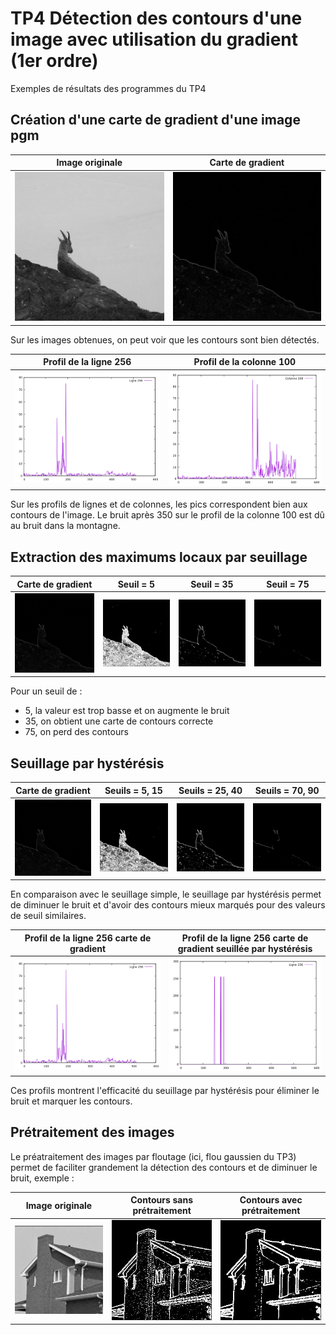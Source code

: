 # TP4 Détection des contours d'une image avec utilisation du gradient (1er ordre)

Exemples de résultats des programmes du TP4

## Création d'une carte de gradient d'une image pgm

| Image originale | Carte de gradient |
| --------------- | ----------------- |
| ![image originale](/Partie%20image/TP4/images/14.jpg) | ![carte de gradient](/Partie%20image/TP4/images/14_gradient.jpg) |

Sur les images obtenues, on peut voir que les contours sont bien détectés.

| Profil de la ligne 256 | Profil de la colonne 100 |
| ---------------------- | ------------------------ |
| ![profil ligne 256](/Partie%20image/TP4/images/14_g_l_256.png) | ![profil colonne 100](/Partie%20image/TP4/images/14_g_c_100.png) |

Sur les profils de lignes et de colonnes, les pics correspondent bien aux contours de l'image. Le bruit après 350 sur le profil de la colonne 100 est dû au bruit dans la montagne.

## Extraction des maximums locaux par seuillage

| Carte de gradient | Seuil = 5 | Seuil = 35 | Seuil = 75 |
| ----------------- | ---------- | ---------- | ---------- |
| ![carte de gradient](/Partie%20image/TP4/images/14_gradient.jpg) | ![seuil 5](/Partie%20image/TP4/images/14-g-seuil-5.jpg) | ![seuil 35](/Partie%20image/TP4/images/14-g-seuil-35.jpg) | ![seuil 75](/Partie%20image/TP4/images/14-g-seuil-75.jpg) |

Pour un seuil de :
- 5, la valeur est trop basse et on augmente le bruit
- 35, on obtient une carte de contours correcte
- 75, on perd des contours

## Seuillage par hystérésis

| Carte de gradient | Seuils = 5, 15 | Seuils = 25, 40 | Seuils = 70, 90 |
| ----------------- | -------------- | --------------- | --------------- |
| ![carte de gradient](/Partie%20image/TP4/images/14_gradient.jpg) | ![seuils 5, 15](/Partie%20image/TP4/images/14_g_hyst_5_15.jpg) | ![seuils 25, 40](/Partie%20image/TP4/images/14_g_hyst_25_40.jpg) | ![seuils 70, 90](/Partie%20image/TP4/images/14_g_hyst_70_90.jpg) |

En comparaison avec le seuillage simple, le seuillage par hystérésis permet de diminuer le bruit et d'avoir des contours mieux marqués pour des valeurs de seuil similaires.

| Profil de la ligne 256 carte de gradient | Profil de la ligne 256 carte de gradient seuillée par hystérésis | 
| --------------------------------------- | ----------------------------------------------------------- |
| ![profil ligne 256](/Partie%20image/TP4/images/14_g_l_256.png) | ![profil ligne 256 seuillée](/Partie%20image/TP4/images/14_g_hyst_25_40_l_256.png) |

Ces profils montrent l'efficacité du seuillage par hystérésis pour éliminer le bruit et marquer les contours.

## Prétraitement des images

Le préatraitement des images par floutage (ici, flou gaussien du TP3) permet de faciliter grandement la détection des contours et de diminuer le bruit, exemple :

| Image originale | Contours sans prétraitement | Contours avec prétraitement |
| --------------- | -------------------------- | --------------------------- |
| ![image originale](/Partie%20image/TP4/images/house.jpg) | ![contours sans prétraitement](/Partie%20image/TP4/images/house_contours_non_pretraitee.jpg) | ![contours avec prétraitement](/Partie%20image/TP4/images/house_contours_pretraitee.jpg) |
